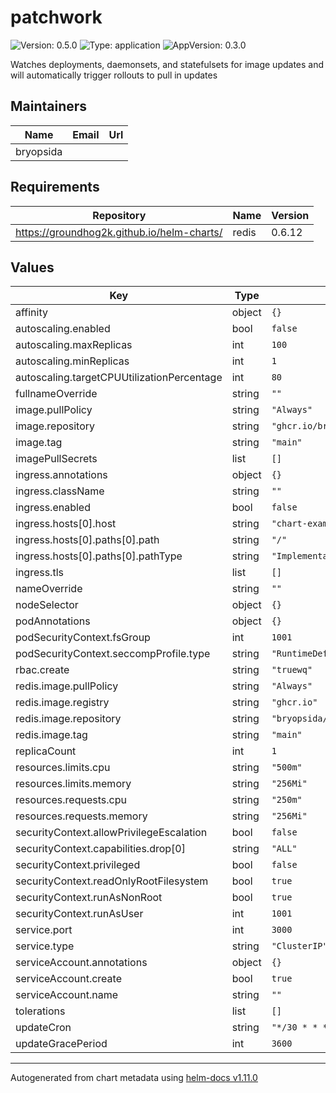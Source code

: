 # patchwork

![Version: 0.5.0](https://img.shields.io/badge/Version-0.5.0-informational?style=flat-square) ![Type: application](https://img.shields.io/badge/Type-application-informational?style=flat-square) ![AppVersion: 0.3.0](https://img.shields.io/badge/AppVersion-0.3.0-informational?style=flat-square)

Watches deployments, daemonsets, and statefulsets for image updates and will automatically trigger rollouts to pull in updates

## Maintainers

| Name | Email | Url |
| ---- | ------ | --- |
| bryopsida |  |  |

## Requirements

| Repository | Name | Version |
|------------|------|---------|
| https://groundhog2k.github.io/helm-charts/ | redis | 0.6.12 |

## Values

| Key | Type | Default | Description |
|-----|------|---------|-------------|
| affinity | object | `{}` |  |
| autoscaling.enabled | bool | `false` |  |
| autoscaling.maxReplicas | int | `100` |  |
| autoscaling.minReplicas | int | `1` |  |
| autoscaling.targetCPUUtilizationPercentage | int | `80` |  |
| fullnameOverride | string | `""` |  |
| image.pullPolicy | string | `"Always"` |  |
| image.repository | string | `"ghcr.io/bryopsida/patchwork"` |  |
| image.tag | string | `"main"` |  |
| imagePullSecrets | list | `[]` |  |
| ingress.annotations | object | `{}` |  |
| ingress.className | string | `""` |  |
| ingress.enabled | bool | `false` |  |
| ingress.hosts[0].host | string | `"chart-example.local"` |  |
| ingress.hosts[0].paths[0].path | string | `"/"` |  |
| ingress.hosts[0].paths[0].pathType | string | `"ImplementationSpecific"` |  |
| ingress.tls | list | `[]` |  |
| nameOverride | string | `""` |  |
| nodeSelector | object | `{}` |  |
| podAnnotations | object | `{}` |  |
| podSecurityContext.fsGroup | int | `1001` |  |
| podSecurityContext.seccompProfile.type | string | `"RuntimeDefault"` |  |
| rbac.create | string | `"truewq"` |  |
| redis.image.pullPolicy | string | `"Always"` |  |
| redis.image.registry | string | `"ghcr.io"` |  |
| redis.image.repository | string | `"bryopsida/redis"` |  |
| redis.image.tag | string | `"main"` |  |
| replicaCount | int | `1` |  |
| resources.limits.cpu | string | `"500m"` |  |
| resources.limits.memory | string | `"256Mi"` |  |
| resources.requests.cpu | string | `"250m"` |  |
| resources.requests.memory | string | `"256Mi"` |  |
| securityContext.allowPrivilegeEscalation | bool | `false` |  |
| securityContext.capabilities.drop[0] | string | `"ALL"` |  |
| securityContext.privileged | bool | `false` |  |
| securityContext.readOnlyRootFilesystem | bool | `true` |  |
| securityContext.runAsNonRoot | bool | `true` |  |
| securityContext.runAsUser | int | `1001` |  |
| service.port | int | `3000` |  |
| service.type | string | `"ClusterIP"` |  |
| serviceAccount.annotations | object | `{}` |  |
| serviceAccount.create | bool | `true` |  |
| serviceAccount.name | string | `""` |  |
| tolerations | list | `[]` |  |
| updateCron | string | `"*/30 * * * *"` |  |
| updateGracePeriod | int | `3600` |  |

----------------------------------------------
Autogenerated from chart metadata using [helm-docs v1.11.0](https://github.com/norwoodj/helm-docs/releases/v1.11.0)
